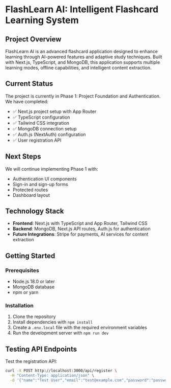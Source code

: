 # FlashLearn AI: Intelligent Flashcard Learning System

## Project Overview

FlashLearn AI is an advanced flashcard application designed to enhance learning through AI-powered features and adaptive study techniques. Built with Next.js, TypeScript, and MongoDB, this application supports multiple learning modes, offline capabilities, and intelligent content extraction.

## Current Status

The project is currently in Phase 1: Project Foundation and Authentication. We have completed:

- ✅ Next.js project setup with App Router
- ✅ TypeScript configuration
- ✅ Tailwind CSS integration
- ✅ MongoDB connection setup
- ✅ Auth.js (NextAuth) configuration
- ✅ User registration API

## Next Steps

We will continue implementing Phase 1 with:
- Authentication UI components
- Sign-in and sign-up forms
- Protected routes
- Dashboard layout

## Technology Stack

- **Frontend**: Next.js with TypeScript and App Router, Tailwind CSS
- **Backend**: MongoDB, Next.js API routes, Auth.js for authentication
- **Future Integrations**: Stripe for payments, AI services for content extraction

## Getting Started

### Prerequisites

- Node.js 18.0 or later
- MongoDB database
- npm or yarn

### Installation

1. Clone the repository
2. Install dependencies with `npm install`
3. Create a `.env.local` file with the required environment variables
4. Run the development server with `npm run dev`

## Testing API Endpoints

Test the registration API:
```bash
curl -X POST http://localhost:3000/api/register \
  -H "Content-Type: application/json" \
  -d '{"name":"Test User","email":"test@example.com","password":"password123"}'
